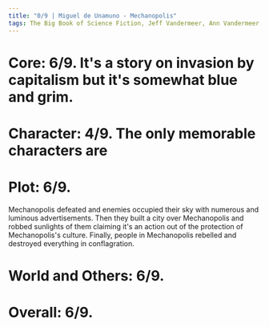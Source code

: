 ```yaml
---
title: "0/9 | Miguel de Unamuno - Mechanopolis"
tags: The Big Book of Science Fiction, Jeff Vandermeer, Ann Vandermeer, short story, novelette, science fiction, 1864-1936, 1913
---
```


# Core: 6/9. It's a story on invasion by capitalism but it's somewhat blue and grim.



# Character: 4/9. The only memorable characters are 


# Plot: 6/9. 
Mechanopolis defeated and enemies occupied their sky with numerous and luminous advertisements. Then they built a city over Mechanopolis and robbed sunlights of them claiming it's an action out of the protection of Mechanopolis's culture. Finally, people in Mechanopolis rebelled and destroyed everything in conflagration.


# World and Others: 6/9. 


# Overall: 6/9. 


